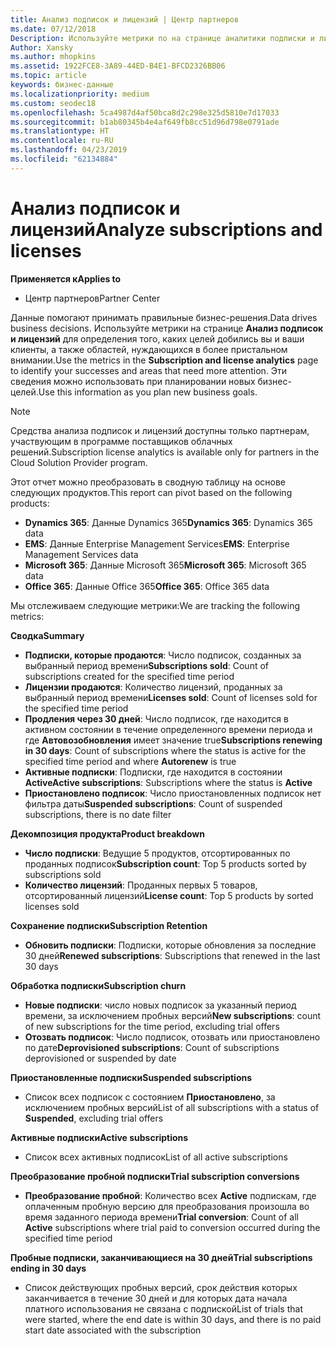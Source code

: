 ```yaml
---
title: Анализ подписок и лицензий | Центр партнеров
ms.date: 07/12/2018
Description: Используйте метрики по на странице аналитики подписки и лицензии для идентификации успешных и области, которые требуют больше внимания.
Author: Xansky
ms.author: mhopkins
ms.assetid: 1922FCE8-3A89-44ED-B4E1-BFCD2326BB06
ms.topic: article
keywords: бизнес-данные
ms.localizationpriority: medium
ms.custom: seodec18
ms.openlocfilehash: 5ca4987d4af50bca8d2c298e325d5810e7d17033
ms.sourcegitcommit: b1ab80345b4e4af649fb8cc51d96d798e0791ade
ms.translationtype: HT
ms.contentlocale: ru-RU
ms.lasthandoff: 04/23/2019
ms.locfileid: "62134884"
---
```

# <a name="analyze-subscriptions-and-licenses"></a><span data-ttu-id="cfe45-104">Анализ подписок и лицензий</span><span class="sxs-lookup"><span data-stu-id="cfe45-104">Analyze subscriptions and licenses</span></span> 

<span data-ttu-id="cfe45-105">**Применяется к**</span><span class="sxs-lookup"><span data-stu-id="cfe45-105">**Applies to**</span></span>

- <span data-ttu-id="cfe45-106">Центр партнеров</span><span class="sxs-lookup"><span data-stu-id="cfe45-106">Partner Center</span></span>

<span data-ttu-id="cfe45-107">Данные помогают принимать правильные бизнес-решения.</span><span class="sxs-lookup"><span data-stu-id="cfe45-107">Data drives business decisions.</span></span> <span data-ttu-id="cfe45-108">Используйте метрики на странице **Анализ подписок и лицензий** для определения того, каких целей добились вы и ваши клиенты, а также областей, нуждающихся в более пристальном внимании.</span><span class="sxs-lookup"><span data-stu-id="cfe45-108">Use the metrics in the **Subscription and license analytics** page to identify your successes and areas that need more attention.</span></span> <span data-ttu-id="cfe45-109">Эти сведения можно использовать при планировании новых бизнес-целей.</span><span class="sxs-lookup"><span data-stu-id="cfe45-109">Use this information as you plan new business goals.</span></span>

> [!NOTE]
> <span data-ttu-id="cfe45-110">Средства анализа подписок и лицензий доступны только партнерам, участвующим в программе поставщиков облачных решений.</span><span class="sxs-lookup"><span data-stu-id="cfe45-110">Subscription license analytics is available only for partners in the Cloud Solution Provider program.</span></span>


<span data-ttu-id="cfe45-111">Этот отчет можно преобразовать в сводную таблицу на основе следующих продуктов.</span><span class="sxs-lookup"><span data-stu-id="cfe45-111">This report can pivot based on the following products:</span></span>

 - <span data-ttu-id="cfe45-112">**Dynamics 365**: Данные Dynamics 365</span><span class="sxs-lookup"><span data-stu-id="cfe45-112">**Dynamics 365**: Dynamics 365 data</span></span>  
 - <span data-ttu-id="cfe45-113">**EMS**: Данные Enterprise Management Services</span><span class="sxs-lookup"><span data-stu-id="cfe45-113">**EMS**: Enterprise Management Services data</span></span>  
 - <span data-ttu-id="cfe45-114">**Microsoft 365**: Данные Microsoft 365</span><span class="sxs-lookup"><span data-stu-id="cfe45-114">**Microsoft 365**: Microsoft 365 data</span></span>  
 - <span data-ttu-id="cfe45-115">**Office 365**: Данные Office 365</span><span class="sxs-lookup"><span data-stu-id="cfe45-115">**Office 365**: Office 365 data</span></span>  


<span data-ttu-id="cfe45-116">Мы отслеживаем следующие метрики:</span><span class="sxs-lookup"><span data-stu-id="cfe45-116">We are tracking the following metrics:</span></span>

<span data-ttu-id="cfe45-117">**Сводка**</span><span class="sxs-lookup"><span data-stu-id="cfe45-117">**Summary**</span></span>  
 - <span data-ttu-id="cfe45-118">**Подписки, которые продаются**: Число подписок, созданных за выбранный период времени</span><span class="sxs-lookup"><span data-stu-id="cfe45-118">**Subscriptions sold**: Count of subscriptions created for the specified time period</span></span>  
 - <span data-ttu-id="cfe45-119">**Лицензии продаются**: Количество лицензий, проданных за выбранный период времени</span><span class="sxs-lookup"><span data-stu-id="cfe45-119">**Licenses sold**: Count of licenses sold for the specified time period</span></span>   
 - <span data-ttu-id="cfe45-120">**Продления через 30 дней**: Число подписок, где находится в активном состоянии в течение определенного времени периода и где **Автовозобновления** имеет значение true</span><span class="sxs-lookup"><span data-stu-id="cfe45-120">**Subscriptions renewing in 30 days**: Count of subscriptions where the status is active for the specified time period and where **Autorenew** is true</span></span>
 - <span data-ttu-id="cfe45-121">**Активные подписки**: Подписки, где находится в состоянии **Active**</span><span class="sxs-lookup"><span data-stu-id="cfe45-121">**Active subscriptions**: Subscriptions where the status is **Active**</span></span>  
 - <span data-ttu-id="cfe45-122">**Приостановлено подписок**: Число приостановленных подписок нет фильтра даты</span><span class="sxs-lookup"><span data-stu-id="cfe45-122">**Suspended subscriptions**: Count of suspended subscriptions, there is no date filter</span></span>  

<span data-ttu-id="cfe45-123">**Декомпозиция продукта**</span><span class="sxs-lookup"><span data-stu-id="cfe45-123">**Product breakdown**</span></span>  
 - <span data-ttu-id="cfe45-124">**Число подписки**: Ведущие 5 продуктов, отсортированных по проданных подписок</span><span class="sxs-lookup"><span data-stu-id="cfe45-124">**Subscription count**: Top 5 products sorted by subscriptions sold</span></span>  
 - <span data-ttu-id="cfe45-125">**Количество лицензий**: Проданных первых 5 товаров, отсортированный лицензий</span><span class="sxs-lookup"><span data-stu-id="cfe45-125">**License count**: Top 5 products by sorted licenses sold</span></span>

<span data-ttu-id="cfe45-126">**Сохранение подписки**</span><span class="sxs-lookup"><span data-stu-id="cfe45-126">**Subscription Retention**</span></span>
 - <span data-ttu-id="cfe45-127">**Обновить подписки**: Подписки, которые обновления за последние 30 дней</span><span class="sxs-lookup"><span data-stu-id="cfe45-127">**Renewed subscriptions**: Subscriptions that renewed in the last 30 days</span></span>  

<span data-ttu-id="cfe45-128">**Обработка подписки**</span><span class="sxs-lookup"><span data-stu-id="cfe45-128">**Subscription churn**</span></span>  
 - <span data-ttu-id="cfe45-129">**Новые подписки**: число новых подписок за указанный период времени, за исключением пробных версий</span><span class="sxs-lookup"><span data-stu-id="cfe45-129">**New subscriptions**: count of new subscriptions for the time period, excluding trial offers</span></span>  
 - <span data-ttu-id="cfe45-130">**Отозвать подписок**: Число подписок, отозвать или приостановлено по дате</span><span class="sxs-lookup"><span data-stu-id="cfe45-130">**Deprovisioned subscriptions**: Count of subscriptions deprovisioned or suspended by date</span></span>  

<span data-ttu-id="cfe45-131">**Приостановленные подписки**</span><span class="sxs-lookup"><span data-stu-id="cfe45-131">**Suspended subscriptions**</span></span>  
 - <span data-ttu-id="cfe45-132">Список всех подписок с состоянием **Приостановлено**, за исключением пробных версий</span><span class="sxs-lookup"><span data-stu-id="cfe45-132">List of all subscriptions with a status of **Suspended**, excluding trial offers</span></span>  
  
<span data-ttu-id="cfe45-133">**Активные подписки**</span><span class="sxs-lookup"><span data-stu-id="cfe45-133">**Active subscriptions**</span></span>
 - <span data-ttu-id="cfe45-134">Список всех активных подписок</span><span class="sxs-lookup"><span data-stu-id="cfe45-134">List of all active subscriptions</span></span>  

<span data-ttu-id="cfe45-135">**Преобразование пробной подписки**</span><span class="sxs-lookup"><span data-stu-id="cfe45-135">**Trial subscription conversions**</span></span>  
 - <span data-ttu-id="cfe45-136">**Преобразование пробной**: Количество всех **Active** подпискам, где оплаченным пробную версию для преобразования произошла во время заданного периода времени</span><span class="sxs-lookup"><span data-stu-id="cfe45-136">**Trial conversion**: Count of all **Active** subscriptions where trial paid to conversion occurred during the specified time period</span></span>  

<span data-ttu-id="cfe45-137">**Пробные подписки, заканчивающиеся на 30 дней**</span><span class="sxs-lookup"><span data-stu-id="cfe45-137">**Trial subscriptions ending in 30 days**</span></span>  
 - <span data-ttu-id="cfe45-138">Список действующих пробных версий, срок действия которых заканчивается в течение 30 дней и для которых дата начала платного использования не связана с подпиской</span><span class="sxs-lookup"><span data-stu-id="cfe45-138">List of trials that were started, where the end date is within 30 days, and there is no paid start date associated with the subscription</span></span>  

  